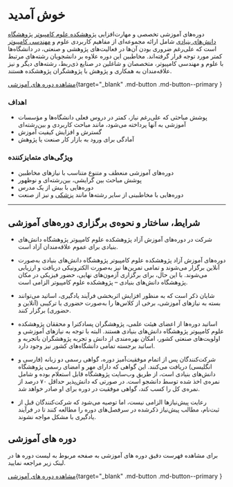 # خوش آمدید 

دوره‌های آموزشی تخصصی و مهارت‌افزایی
[پژوهشکده علوم کامپیوتر](
https://www.cs.ipm.ir) [پژوهشگاه دانش‌های بنیادی](https://www.ipm.ir/
) شامل ارائه مجموعه‌ای از مفاهیم کاربردی علوم و 
[مهندسی کامپیوتر](https://en.wikipedia.org/wiki/Computer_engineering) است که علی‌رغم ضروری بودن آن‌ها در فعالیت‌های پژوهشی و صنعتی، در دانشگاه‌ها کمتر مورد توجه قرار گرفته‌اند. مخاطبین این دوره علاوه بر دانشجویان رشته‌های مرتبط با علوم و مهندسی کامپیوتر، متخصصان و شاغلین در صنایع ذی‌ربط، رشته‌های دیگر و نیز علاقه‌مندان به همکاری و پژوهش با پژوهشگران پژوهشکده هستند.

[مشاهده دوره های آموزشی](courses/index.md){target="_blank" .md-button .md-button--primary }

###    اهداف

- پوشش مباحثی که علی‌رغم نیاز، کمتر در دروس فعلی دانشگاه‌ها و مؤسسات آموزشی به آنها پرداخته می‌شود، مانند مباحث کاربردی و بین‌رشته‌ای
- گسترش و افزایش کیفیت آموزش  
- آمادگی برای ورود به بازار کار صنعت یا پژوهش  

###  ویژگی‌های متمایزکننده

- دوره‌های آموزشی منعطف و متنوع متناسب با نیازهای مخاطبین  
- پوشش مباحث بین گرایشی، بین‌رشته‌ای و نوظهور  
- دوره‌هایی با بیش از یک مدرس  
- دوره‌هایی با مخاطبینی از سایر رشته‌ها مانند [پزشکی](https://en.wikipedia.org/wiki/Medicine) و نیز از صنعت  


---

## شرایط، ساختار و نحوه‌ی برگزاری دوره‌های آموزشی  

- شرکت در دوره‌های آموزش آزاد پژوهشکده علوم کامپیوتر پژوهشگاه دانش‌های بنیادی برای عموم علاقه‌مندان آزاد است.  
- دوره‌های آموزش آزاد پژوهشکده علوم کامپیوتر پژوهشگاه دانش‌های بنیادی به‌صورت آنلاین برگزار می‌شوند و تمامی تمرین‌ها نیز به‌صورت الکترونیکی دریافت و ارزیابی می‌شوند. با این حال، برای برگزاری آزمون‌های نهایی، حضور فیزیکی در مکان پژوهشگاه دانش‌های بنیادی – پژوهشکده علوم کامپیوتر الزامی است.  
- شایان ذکر است که به منظور افزایش اثربخشی فرآیند یادگیری، اساتید می‌توانند بسته به نیازهای آموزشی، برخی از کلاس‌ها را به‌صورت حضوری یا ترکیبی (آنلاین و حضوری) برگزار کنند.  
- اساتید دوره‌ها از اعضای هیئت علمی، پژوهشگران پسادکترا و محققان پژوهشکده علوم کامپیوتر پژوهشگاه دانش‌های بنیادی هستند. البته با توجه به نیازهای آموزشی و اولویت‌های صنعتی کشور، امکان بهره‌مندی از دانش و تجربه پژوهشگران باتجربه و اساتید برجسته تمامی دانشگاه‌های کشور نیز وجود دارد.

- شرکت‌کنندگان پس از اتمام موفقیت‌آمیز دوره، گواهی رسمی دو زبانه (فارسی و انگلیسی) دریافت می‌کنند. این گواهی که دارای مهر و امضای رسمی پژوهشگاه دانش‌های بنیادی است، از طریق وب‌سایت پژوهشگاه قابل استعلام بوده و شامل نمره‌ی اخذ شده توسط دانشجو است. در صورتی که دانش‌پذیر حداقل ۷۰ درصد از نمره‌ی کل را کسب کند، گواهی موفقیت در دوره برای او صادر خواهد شد.  
- رعایت پیش‌نیازها الزامی نیست، اما توصیه می‌شود که شرکت‌کنندگان قبل از ثبت‌نام، مطالب پیش‌نیاز ذکرشده در سرفصل‌های دوره را مطالعه کنند تا در فرآیند یادگیری با مشکل مواجه نشوند.



## دوره های آموزشی
برای مشاهده فهرست دقیق دوره های آموزشی به صفحه مربوط به لیست دوره ها در لینک زیر مراجعه نمایید.

[مشاهده دوره های آموزشی](courses/index.md){target="_blank" .md-button .md-button--primary }

